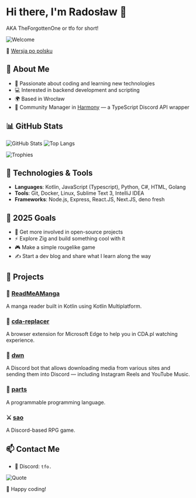 # Hi there, I'm Radosław 👋
AKA TheForgottenOne or tfo for short!

![Welcome](https://readme-typing-svg.demolab.com?font=Fira+Code&weight=500&size=24&pause=1000&color=F75C7E&width=435&lines=I+just+do+stuff+sometimes.;Backend+Enthusiast+%F0%9F%92%BB;Lover+of+clean+code+%F0%9F%94%A7)

🔄 [Wersja po polsku](./README_PL.md)

## 🚀 About Me
- 🎯 Passionate about coding and learning new technologies
- 💻 Interested in backend development and scripting
- 🌍 Based in Wrocław
- 👥 Community Manager in [Harmony](https://github.com/harmonyland/harmony) — a TypeScript Discord API wrapper

## 📊 GitHub Stats
![GitHub Stats](https://github-readme-stats.vercel.app/api?username=tfo-dot&show_icons=true&theme=radical)
![Top Langs](https://github-readme-stats.vercel.app/api/top-langs/?username=tfo-dot&layout=compact&theme=radical)

![Trophies](https://github-profile-trophy.vercel.app/?username=tfo-dot&theme=radical&margin-w=15&no-frame=true)

## 🔧 Technologies & Tools
- **Languages**: Kotlin, JavaScript (Typescript), Python, C#, HTML, Golang
- **Tools**: Git, Docker, Linux, Sublime Text 3, IntelliJ IDEA
- **Frameworks**: Node.js, Express, React.JS, Next.JS, deno fresh

## 🎯 2025 Goals
- 🤝 Get more involved in open-source projects
- ⚡ Explore Zig and build something cool with it
- 🎮 Make a simple rougelike game
- ✍️ Start a dev blog and share what I learn along the way

## 📂 Projects
### 📖 [ReadMeAManga](https://github.com/tfo-dot/ReadMeAManga)
A manga reader built in Kotlin using Kotlin Multiplatform.

### 🧩 [cda-replacer](https://github.com/tfo-dot/cda-replacer)
A browser extension for Microsoft Edge to help you in CDA.pl watching experience.

### 🤖 [dwn](https://github.com/tfo-dot/dwn)
A Discord bot that allows downloading media from various sites and sending them into Discord — including Instagram Reels and YouTube Music.

### 🔣 [parts](https://github.com/tfo-dot/parts)
A programmable programming language.

### ⚔️ [sao](https://github.com/tfo-dot/sao)
A Discord-based RPG game.

## 📫 Contact Me
- 💬 Discord: `tfo.`

![Quote](https://quotes-github-readme.vercel.app/api?type=horizontal&theme=radical)

🚀 Happy coding!
